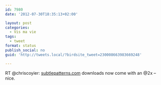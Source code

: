 ```yaml
---
id: 7980
date: '2012-07-30T18:35:13+02:00'

layout: post
categories:
  - Vis ma vie
tags:
  - tweet
format: status
publish_social: no
guid: 'http://tweets.local/?birdsite_tweet=230008663983669248'

---
```


RT @chriscoyier: [subtlepatterns.com](http://subtlepatterns.com) downloads now come with an @2x – nice.